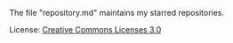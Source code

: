 The file "repository.md" maintains my starred repositories.

License: [Creative Commons Licenses 3.0](https://creativecommons.org/licenses/by-nc-nd/3.0/deed.en)
